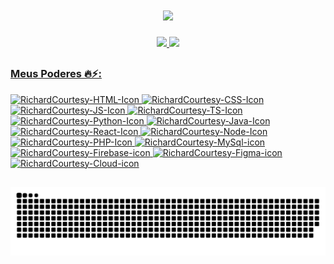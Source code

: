 <h1 align="center">
    <img src="https://readme-typing-svg.herokuapp.com/?font=Righteous&size=35&center=true&vCenter=true&width=1000&height=70&duration=4200&lines=Olá,+meu+nome+é+Richard+Alves+da+Silva!;Sou+desenvolvedor+FullStack+Web+e+Mobile+😎+🤓;" />
</h1>

<div>
  <a href="https://github.com/RichardCourtesy">
  <p align="center">
    <img height="180em" src="https://github-readme-stats.vercel.app/api?username=RichardCourtesy&show_icons=true&theme=neon">
    <img height="180em" src="https://github-readme-stats.vercel.app/api/top-langs/?username=RichardCourtesy&layout=compact&theme=neon">
  </p>
</div>

##

### Meus Poderes 🔥⚡:
<div>
  <img width="40px" alt="RichardCourtesy-HTML-Icon" src="https://cdn.jsdelivr.net/gh/devicons/devicon@latest/icons/html5/html5-plain-wordmark.svg" />
  <img width="40px" alt="RichardCourtesy-CSS-Icon" src="https://cdn.jsdelivr.net/gh/devicons/devicon@latest/icons/css3/css3-plain-wordmark.svg" />
  <img width="40px" alt="RichardCourtesy-JS-Icon" src="https://cdn.jsdelivr.net/gh/devicons/devicon@latest/icons/javascript/javascript-plain.svg" />
  <img width="40px" alt="RichardCourtesy-TS-Icon" src="https://cdn.jsdelivr.net/gh/devicons/devicon@latest/icons/typescript/typescript-plain.svg" />
  <img width="40px" alt="RichardCourtesy-Python-Icon" src="https://cdn.jsdelivr.net/gh/devicons/devicon@latest/icons/python/python-original.svg" />
  <img width="40px" alt="RichardCourtesy-Java-Icon" src="https://cdn.jsdelivr.net/gh/devicons/devicon@latest/icons/java/java-original.svg" />
  <img width="40px" alt="RichardCourtesy-React-Icon" src="https://cdn.jsdelivr.net/gh/devicons/devicon@latest/icons/react/react-original.svg" />
  <img width="40px" alt="RichardCourtesy-Node-Icon" src="https://cdn.jsdelivr.net/gh/devicons/devicon@latest/icons/nodejs/nodejs-original.svg" />
  <img width="40px" alt="RichardCourtesy-PHP-Icon" src="https://cdn.jsdelivr.net/gh/devicons/devicon@latest/icons/php/php-original.svg" />
  <img width="40px" alt="RichardCourtesy-MySql-icon" src="https://cdn.jsdelivr.net/gh/devicons/devicon@latest/icons/mysql/mysql-original.svg" />
  <img width="40px" alt="RichardCourtesy-Firebase-icon" src="https://cdn.jsdelivr.net/gh/devicons/devicon@latest/icons/firebase/firebase-original.svg" />
  <img width="40px" alt="RichardCourtesy-Figma-icon" src="https://cdn.jsdelivr.net/gh/devicons/devicon@latest/icons/figma/figma-original.svg" />
  <img width="40px" alt="RichardCourtesy-Cloud-icon" src="https://cdn.jsdelivr.net/gh/devicons/devicon@latest/icons/googlecloud/googlecloud-original.svg" />
</div>

##

<picture align="center">
  <source media="(prefers-color-scheme: dark)" srcset="https://raw.githubusercontent.com/RichardCourtesy/RichardCourtesy/output/github-contribution-grid-snake-dark.svg">
  <source media="(prefers-color-scheme: light)" srcset="https://raw.githubusercontent.com/RichardCourtesy/RichardCourtesy/output/github-contribution-grid-snake-dark.svg">
  <img align="center" alt="github contribution grid snake animation" src="https://raw.githubusercontent.com/mari4souza/mari4souza/output/github-contribution-grid-snake.svg">
</picture>
